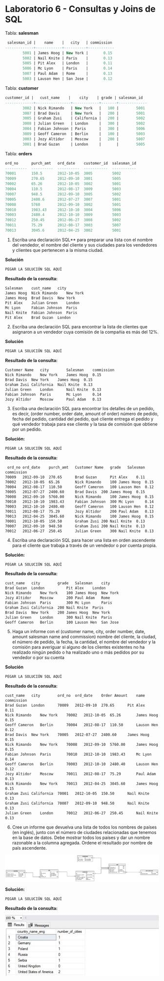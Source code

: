 # Laboratorio 6 - Consultas y Joins de SQL

Tabla: **salesman**

```sql
 salesman_id |    name    |   city   | commission 
-------------+------------+----------+------------
        5001 | James Hoog | New York |       0.15
        5002 | Nail Knite | Paris    |       0.13
        5005 | Pit Alex   | London   |       0.11
        5006 | Mc Lyon    | Paris    |       0.14
        5007 | Paul Adam  | Rome     |       0.13
        5003 | Lauson Hen | San Jose |       0.12
```

Tabla: **customer**

```sql
customer_id |   cust_name    |    city    | grade | salesman_id 
-------------+----------------+------------+-------+-------------
        3002 | Nick Rimando   | New York   |   100 |        5001
        3007 | Brad Davis     | New York   |   200 |        5001
        3005 | Graham Zusi    | California |   200 |        5002
        3008 | Julian Green   | London     |   300 |        5002
        3004 | Fabian Johnson | Paris      |   300 |        5006
        3009 | Geoff Cameron  | Berlin     |   100 |        5003
        3003 | Jozy Altidor   | Moscow     |   200 |        5007
        3001 | Brad Guzan     | London     |       |        5005
```

Tabla: **orders**

```sql
ord_no      purch_amt   ord_date    customer_id  salesman_id
----------  ----------  ----------  -----------  -----------
70001       150.5       2012-10-05  3005         5002
70009       270.65      2012-09-10  3001         5005
70002       65.26       2012-10-05  3002         5001
70004       110.5       2012-08-17  3009         5003
70007       948.5       2012-09-10  3005         5002
70005       2400.6      2012-07-27  3007         5001
70008       5760        2012-09-10  3002         5001
70010       1983.43     2012-10-10  3004         5006
70003       2480.4      2012-10-10  3009         5003
70012       250.45      2012-06-27  3008         5002
70011       75.29       2012-08-17  3003         5007
70013       3045.6      2012-04-25  3002         5001
```

1. Escriba una declaración SQL** para preparar una lista con el nombre del vendedor, el nombre del cliente y sus ciudades para los vendedores y clientes que pertenecen a la misma ciudad.

**Solución**

```sql
PEGAR LA SOLUCIÓN SQL AQUÍ
```

**Resultado de la consulta:**

```
Salesman	cust_name	city
James Hoog	Nick Rimando	New York
James Hoog	Brad Davis	New York
Pit Alex	Julian Green	London
Mc Lyon		Fabian Johnson	Paris
Nail Knite	Fabian Johnson	Paris
Pit Alex	Brad Guzan	London
```

2. Escriba una declaración SQL para encontrar la lista de clientes que asignaron a un vendedor cuya comisión de la compañia es más del 12%.

**Solución**

```sql
PEGAR LA SOLUCIÓN SQL AQUÍ
```

**Resultado de la consulta:**

```
Customer Name	city		Salesman	commission
Nick Rimando	New York	James Hoog	0.15
Brad Davis	New York	James Hoog	0.15
Graham Zusi	California	Nail Knite	0.13
Julian Green	London		Nail Knite	0.13
Fabian Johnson	Paris		Mc Lyon		0.14
Jozy Altidor	Moscow		Paul Adam	0.13
```

3. Escriba una declaración SQL para encontrar los detalles de un pedido, es decir, (order number, order date, amount of order) número de pedido, fecha del pedido, cantidad del pedido, qué cliente entrega el pedido y qué vendedor trabaja para ese cliente y la tasa de comisión que obtiene por un pedido.

**Solución:**

```sql
PEGAR LA SOLUCIÓN SQL AQUÍ
```

**Resultado de la consulta:**

```
 ord_no	ord_date	purch_amt	Customer Name	grade	Salesman	commission
70009	2012-09-10	270.65		Brad Guzan		Pit Alex	0.11
70002	2012-10-05	65.26		Nick Rimando	100	James Hoog	0.15
70004	2012-08-17	110.50		Geoff Cameron	100	Lauson Hen	0.12
70005	2012-07-27	2400.60		Brad Davis	200	James Hoog	0.15
70008	2012-09-10	5760.00		Nick Rimando	100	James Hoog	0.15
70010	2012-10-10	1983.43		Fabian Johnson	300	Mc Lyon		0.14
70003	2012-10-10	2480.40		Geoff Cameron	100	Lauson Hen	0.12
70011	2012-08-17	75.29		Jozy Altidor	200	Paul Adam	0.13
70013	2012-04-25	3045.60		Nick Rimando	100	James Hoog	0.15
70001	2012-10-05	150.50		Graham Zusi	200	Nail Knite	0.13
70007	2012-09-10	948.50		Graham Zusi	200	Nail Knite	0.13
70012	2012-06-27	250.45		Julian Green	300	Nail Knite	0.13
```

4. Escriba una declaración SQL para hacer una lista en orden ascendente para el cliente que trabaja a través de un vendedor o por cuenta propia.

**Solución:**

```sql
PEGAR LA SOLUCIÓN SQL AQUÍ
```

**Resultado de la consulta:**

```
cust_name	city		grade	Salesman	city
Brad Guzan	London			Pit Alex	London
Nick Rimando	New York	100	James Hoog	New York
Jozy Altidor	Moscow		200	Paul Adam	Rome
Fabian Johnson	Paris		300	Mc Lyon		Paris
Graham Zusi	California	200	Nail Knite	Paris
Brad Davis	New York	200	James Hoog	New York
Julian Green	London		300	Nail Knite	Paris
Geoff Cameron	Berlin		100	Lauson Hen	San Jose
```

5. Haga un informe con el (customer name, city, order number, date, amount salesman name and commission) nombre del cliente, la ciudad, el número de pedido, la fecha, la cantidad, el nombre del vendedor y la comisión para averiguar si alguno de los clientes existentes no ha realizado ningún pedido o ha realizado uno o más pedidos por su vendedor o por su cuenta

**Solución**

```sql
PEGAR LA SOLUCIÓN SQL AQUÍ
```

**Resultado de la consulta:**

```
cust_name	city		ord_no	ord_date	Order Amount	name		commission
Brad Guzan	London		70009	2012-09-10	270.65		Pit Alex	0.11
Nick Rimando	New York	70002	2012-10-05	65.26		James Hoog	0.15
Geoff Cameron	Berlin		70004	2012-08-17	110.50		Lauson Hen	0.12
Brad Davis	New York	70005	2012-07-27	2400.60		James Hoog	0.15
Nick Rimando	New York	70008	2012-09-10	5760.00		James Hoog	0.15
Fabian Johnson	Paris		70010	2012-10-10	1983.43		Mc Lyon		0.14
Geoff Cameron	Berlin		70003	2012-10-10	2480.40		Lauson Hen	0.12
Jozy Altidor	Moscow		70011	2012-08-17	75.29		Paul Adam	0.13
Nick Rimando	New York	70013	2012-04-25	3045.60		James Hoog	0.15
Graham Zusi	California	70001	2012-10-05	150.50		Nail Knite	0.13
Graham Zusi	California	70007	2012-09-10	948.50		Nail Knite	0.13
Julian Green	London		70012	2012-06-27	250.45		Nail Knite	0.13
```

6. Cree un informe que devuelva una lista de todos los nombres de países (en inglés), junto con el número de ciudades relacionadas que tenemos en la base de datos. Debe mostrar todos los países y dar un nombre razonable a la columna agregada. Ordene el resultado por nombre de país ascendente.

![](sql-practice.png)

**Solución:**

```sql
PEGAR LA SOLUCIÓN SQL AQUÍ
```

**Resultado de la consulta:**

![sql-practice-result](sql-practice-result.png)